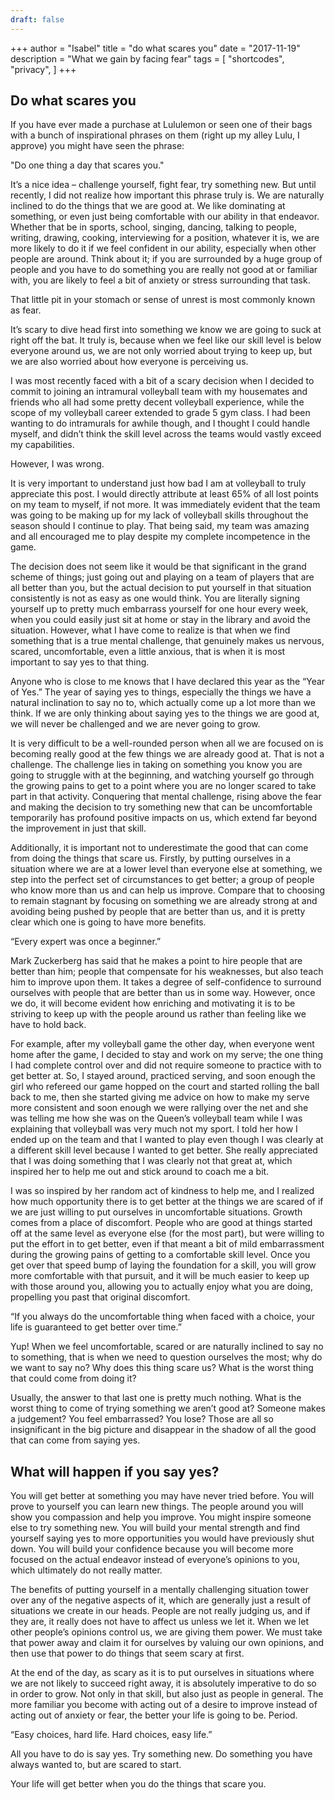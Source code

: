 ```yaml
---
draft: false
---
```

+++
author = "Isabel"
title = "do what scares you"
date = "2017-11-19"
description = "What we gain by facing fear"
tags = [
    "shortcodes",
    "privacy",
]
+++

## Do what scares you

If you have ever made a purchase at Lululemon or seen one of their bags with a bunch of inspirational phrases on them (right up my alley Lulu, I approve) you might have seen the phrase:

"Do one thing a day that scares you."

It’s a nice idea – challenge yourself, fight fear, try something new. But until recently, I did not realize how important this phrase truly is. We are naturally inclined to do the things that we are good at. We like dominating at something, or even just being comfortable with our ability in that endeavor. Whether that be in sports, school, singing, dancing, talking to people, writing, drawing, cooking, interviewing for a position, whatever it is, we are more likely to do it if we feel confident in our ability, especially when other people are around. Think about it; if you are surrounded by a huge group of people and you have to do something you are really not good at or familiar with, you are likely to feel a bit of anxiety or stress surrounding that task. 

That little pit in your stomach or sense of unrest is most commonly known as fear. 

It’s scary to dive head first into something we know we are going to suck at right off the bat. It truly is, because when we feel like our skill level is below everyone around us, we are not only worried about trying to keep up, but we are also worried about how everyone is perceiving us. 

I was most recently faced with a bit of a scary decision when I decided to commit to joining an intramural volleyball team with my housemates and friends who all had some pretty decent volleyball experience, while the scope of my volleyball career extended to grade 5 gym class. I had been wanting to do intramurals for awhile though, and I thought I could handle myself, and didn’t think the skill level across the teams would vastly exceed my capabilities. 

However, I was wrong. 

It is very important to understand just how bad I am at volleyball to truly appreciate this post. I would directly attribute at least 65% of all lost points on my team to myself, if not more. It was immediately evident that the team was going to be making up for my lack of volleyball skills throughout the season should I continue to play. That being said, my team was amazing and all encouraged me to play despite my complete incompetence in the game. 

The decision does not seem like it would be that significant in the grand scheme of things; just going out and playing on a team of players that are all better than you, but the actual decision to put yourself in that situation consistently is not as easy as one would think. You are literally signing yourself up to pretty much embarrass yourself for one hour every week, when you could easily just sit at home or stay in the library and avoid the situation. However, what I have come to realize is that when we find something that is a true mental challenge, that genuinely makes us nervous, scared, uncomfortable, even a little anxious, that is when it is most important to say yes to that thing. 

Anyone who is close to me knows that I have declared this year as the “Year of Yes.” The year of saying yes to things, especially the things we have a natural inclination to say no to, which actually come up a lot more than we think. If we are only thinking about saying yes to the things we are good at, we will never be challenged and we are never going to grow. 

It is very difficult to be a well-rounded person when all we are focused on is becoming really good at the few things we are already good at. That is not a challenge. The challenge lies in taking on something you know you are going to struggle with at the beginning, and watching yourself go through the growing pains to get to a point where you are no longer scared to take part in that activity. Conquering that mental challenge, rising above the fear and making the decision to try something new that can be uncomfortable temporarily has profound positive impacts on us, which extend far beyond the improvement in just that skill.

Additionally, it is important not to underestimate the good that can come from doing the things that scare us. Firstly, by putting ourselves in a situation where we are at a lower level than everyone else at something, we step into the perfect set of circumstances to get better; a group of people who know more than us and can help us improve. Compare that to choosing to remain stagnant by focusing on something we are already strong at and avoiding being pushed by people that are better than us, and it is pretty clear which one is going to have more benefits.

“Every expert was once a beginner.”

Mark Zuckerberg has said that he makes a point to hire people that are better than him; people that compensate for his weaknesses, but also teach him to improve upon them. It takes a degree of self-confidence to surround ourselves with people that are better than us in some way. However, once we do, it will become evident how enriching and motivating it is to be striving to keep up with the people around us rather than feeling like we have to hold back. 

For example, after my volleyball game the other day, when everyone went home after the game, I decided to stay and work on my serve; the one thing I had complete control over and did not require someone to practice with to get better at. So, I stayed around, practiced serving, and soon enough the girl who refereed our game hopped on the court and started rolling the ball back to me, then she started giving me advice on how to make my serve more consistent and soon enough we were rallying over the net and she was telling me how she was on the Queen’s volleyball team while I was explaining that volleyball was very much not my sport. I told her how I ended up on the team and that I wanted to play even though I was clearly at a different skill level because I wanted to get better. She really appreciated that I was doing something that I was clearly not that great at, which inspired her to help me out and stick around to coach me a bit. 

I was so inspired by her random act of kindness to help me, and I realized how much opportunity there is to get better at the things we are scared of if we are just willing to put ourselves in uncomfortable situations. Growth comes from a place of discomfort. People who are good at things started off at the same level as everyone else (for the most part), but were willing to put the effort in to get better, even if that meant a bit of mild embarrassment during the growing pains of getting to a comfortable skill level. Once you get over that speed bump of laying the foundation for a skill, you will grow more comfortable with that pursuit, and it will be much easier to keep up with those around you, allowing you to actually enjoy what you are doing, propelling you past that original discomfort. 

“If you always do the uncomfortable thing when faced with a choice, your life is guaranteed to get better over time.”

Yup! When we feel uncomfortable, scared or are naturally inclined to say no to something, that is when we need to question ourselves the most; why do we want to say no? Why does this thing scare us? What is the worst thing that could come from doing it? 

Usually, the answer to that last one is pretty much nothing. What is the worst thing to come of trying something we aren’t good at? Someone makes a judgement? You feel embarrassed? You lose? Those are all so insignificant in the big picture and disappear in the shadow of all the good that can come from saying yes. 

## What will happen if you say yes? 
You will get better at something you may have never tried before. 
You will prove to yourself you can learn new things. 
The people around you will show you compassion and help you improve. 
You might inspire someone else to try something new. 
You will build your mental strength and find yourself saying yes to more opportunities you would have previously shut down. 
You will build your confidence because you will become more focused on the actual endeavor instead of everyone’s opinions to you, which ultimately do not really matter. 

The benefits of putting yourself in a mentally challenging situation tower over any of the negative aspects of it, which are generally just a result of situations we create in our heads. People are not really judging us, and if they are, it really does not have to affect us unless we let it. When we let other people’s opinions control us, we are giving them power. We must take that power away and claim it for ourselves by valuing our own opinions, and then use that power to do things that seem scary at first. 

At the end of the day, as scary as it is to put ourselves in situations where we are not likely to succeed right away, it is absolutely imperative to do so in order to grow. Not only in that skill, but also just as people in general. The more familiar you become with acting out of a desire to improve instead of acting out of anxiety or fear, the better your life is going to be. Period. 

“Easy choices, hard life. Hard choices, easy life.”

All you have to do is say yes. Try something new. Do something you have always wanted to, but are scared to start. 

Your life will get better when you do the things that scare you. 
